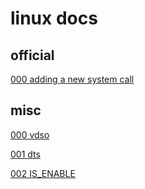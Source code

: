 # linux docs

## official

[000 adding a new system call](official/000_adding_a_new_system_call.md)

## misc

[000 vdso](misc/000_vdso.md)

[001 dts](misc/001_dts.md)

[002 IS_ENABLE](misc/002_is_enable.md)
